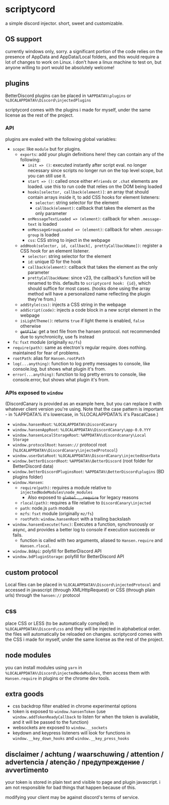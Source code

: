 # scriptycord
a simple discord injector. short, sweet and customizable.

## OS support
currently windows only, sorry. a significant portion of the code relies on the presence of AppData and
AppData/Local folders, and this would require a lot of changes to work on Linux. i don't have a linux
machine to test on, but anyone willing to port would be absolutely welcome!

## plugins
BetterDiscord plugins can be placed in `%APPDATA%\plugins` or `%LOCALAPPDATA%\Discord\injectedPlugins`

scriptycord comes with the plugins i made for myself, under the same license as the rest of the project.

### API
plugins are evaled with the following global variables:
* `scope`: like `module` but for plugins.
  * `exports`: add your plugin definitions here! they can contain any of the following:
    * `init => ()`: executed instantly after script eval. no longer necessary since scripts no longer run
      on the top level scope, but you can still use it.
    * `start => ()`: called once either `#friends` or `.chat` elements are loaded. use this to run code that
      relies on the DOM being loaded
    * `hooks[selector, callback(element)]`: an array that should contain arrays inside it, to add CSS
    	hooks for element listeners:
    	* `selector`: string selector for the element
      * `callback(element)`: callback that takes the element as the only parameter
    * `onMessageTextLoaded => (element)`: callback for when `.message-text` is loaded
    * `onMessageGroupLoaded => (element)`: callback for when `.message-group` is loaded
    * `css`: CSS string to inject in the webpage
  * `addHook(selector, id, callback[, prettyCallbackName])`: register a CSS hook for an element listener.
    * `selector`: string selector for the element
    * `id`: unique ID for the hook
    * `callback(element)`: callback that takes the element as the only parameter
    * `prettyCallbackName`: since v23, the callback's function will be renamed to this. defaults to
      `scriptycord hook: {id}`, which should suffice for most cases. (hooks done using the array method
      will have a personalized name reflecting the plugin they're from.)
  * `addStyle(css)`: injects a CSS string in the webpage
  * `addScript(code)`: injects a code block in a new script element in the webpage
  * `isLightTheme()`: returns `true` if light theme is enabled, `false` otherwise
  * ~~`getFile`~~: get a text file from the hansen protocol. not recommended due to synchronicity, use fs
    instead
* `fs`: `fsxt` module (originally `mz/fs`)
* `require(path)`: same as electron's regular require. does nothing. maintained for fear of problems.
* `rootPath`: alias for `Hansen.rootPath`
* `log(...anything)`: function to log pretty messages to console, like console.log, but shows what plugin
  it's from.
* `error(...anything)`: function to log pretty errors to console, like console.error, but shows what plugin
  it's from.

### APIs exposed to `window`
(DiscordCanary is provided as an example here, but you can replace it with whatever client version you're
using. Note that the case pattern is important - in %APPDATA% it's lowercase, in %LOCALAPPDATA% it's PascalCase.)
* `window.hansenRoot`: `%LOCALAPPDATA%\DiscordCanary`
* `window.hansenAppRoot`: `%LOCALAPPDATA%\DiscordCanary\app-0.0.YYY`
* `window.hansenLocalStorageRoot`: `%APPDATA%\discordcanary\Local Storage`
* `window.protocolRoot`: `hansen://` protocol root (`%LOCALAPPDATA%\DiscordCanary\injectedProtocol`)
* `window.userDataRoot`: `%LOCALAPPDATA%\DiscordCanary\injectedUserData`
* `window.betterDiscordRoot`: `%APPDATA%\BetterDiscord` (root folder for BetterDiscord data)
* `window.betterDiscordPluginsRoot`: `%APPDATA%\BetterDiscord\plugins` (BD plugins folder)
* `window.Hansen`: 
  * `require(path)`: requires a module relative to `injectedNodeModules\node_modules`
    * Also exposed to ~~`global.__require`~~ for legacy reasons
  * `rlocal(path)`: requires a file relative to `DiscordCanary\injected`
  * `path`: node.js `path` module
  * `mzfs`: `fsxt` module (originally `mz/fs`)
  * `rootPath`: `window.hansenRoot` with a trailing backslash
* `window.hansenExecute(func)`: Executes a function, synchronously or async, and provides a better log to console
  if execution succeeds or fails.
  * function is called with two arguments, aliased to `Hansen.require` and `Hansen.rlocal`.
* `window.BdApi`: polyfill for BetterDiscord API
* `window.bdPluginStorage`: polyfill for BetterDiscord API

## custom protocol
Local files can be placed in `%LOCALAPPDATA%\Discord\injectedProtocol` and accessed in javascript
(through XMLHttpRequest) or CSS (through plain urls) through the `hansen://` protocol

## css
place CSS or LESS (to be automatically compiled) in `%LOCALAPPDATA%\Discord\css` and they will be injected
in alphabetical order. the files will automatically be reloaded on changes. scriptycord comes with the CSS
i made for myself, under the same license as the rest of the project.

## node modules
you can install modules using `yarn` in `%LOCALAPPDATA%\Discord\injectedNodeModules`, then access them with
`Hansen.require` in plugins or the chrome dev tools.

## extra goods
* css backdrop filter enabled in chrome experimental options
* token is exposed to `window.hansenToken` (use `window.addTokenReadyCallback` to listen for when the token
  is available, and it will be passed to the function)
* websockets are exposed to `window.__sockets`
* keydown and keypress listeners will look for functions in `window.__key_down_hooks` and
  `window.__key_press_hooks` 
  
## disclaimer / achtung / waarschuwing / attention / advertencia / atenção / предупреждение / avvertimento
your token is stored in plain text and visible to page and plugin javascript. i am not responsible for bad
things that happen because of this.

modifying your client may be against discord's terms of service.
